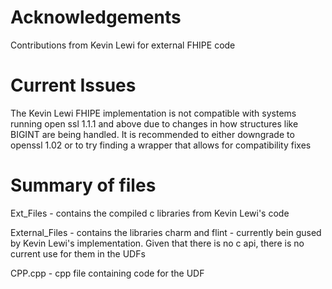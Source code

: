# Acknowledgements
Contributions from Kevin Lewi for external FHIPE code

# Current Issues
The Kevin Lewi FHIPE implementation is not compatible with systems running open ssl 1.1.1 and above due to changes in how structures like BIGINT are being handled. It is recommended to either downgrade to openssl 1.02 or to try finding a wrapper that allows for compatibility fixes

# Summary of files
Ext_Files - contains the compiled c libraries from Kevin Lewi's code

External_Files - contains the libraries charm and flint - currently bein gused by Kevin Lewi's implementation. Given that there is no c api, there is no current use for them in the UDFs

CPP.cpp        - cpp file containing code for the UDF
